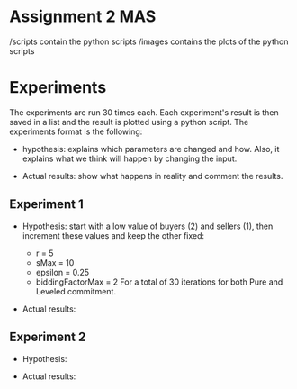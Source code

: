 # Assignment 2 MAS

/scripts contain the python scripts
/images contains the plots of the python scripts

# Experiments

The experiments are run 30 times each. Each experiment's result is then saved in a list and the result is plotted using a python script.
The experiments format is the following:
- hypothesis: explains which parameters are changed and how.
Also, it explains what we think will happen by changing the input.

- Actual results: show what happens in reality and comment the results.

## Experiment 1

- Hypothesis: start with a low value of buyers (2) and sellers (1), then increment these values and keep the other fixed:
	* r = 5
	* sMax = 10
	* epsilon = 0.25
	* biddingFactorMax = 2
For a total of 30 iterations for both Pure and Leveled commitment.

- Actual results:

## Experiment 2

- Hypothesis:

- Actual results:
